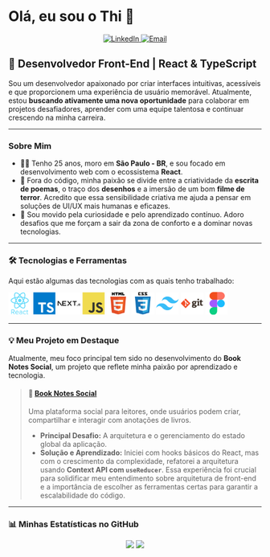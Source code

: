 # Olá, eu sou o Thi 👋

<p align="center">
  <a href="[https://www.linkedin.com/in/thiago-marqueti-soares/]" target="_blank">
    <img src="https://img.shields.io/badge/LinkedIn-Thiago_S.-0077B5?style=for-the-badge&logo=linkedin" alt="LinkedIn">
  </a>
  <a href="mailto:thimarqueti@gmail.com">
    <img src="https://img.shields.io/badge/Email-Entrar_em_contato-D14836?style=for-the-badge&logo=gmail" alt="Email">
  </a>
</p>

## 🚀 Desenvolvedor Front-End | React & TypeScript

Sou um desenvolvedor apaixonado por criar interfaces intuitivas, acessíveis e que proporcionem uma experiência de usuário memorável. Atualmente, estou **buscando ativamente uma nova oportunidade** para colaborar em projetos desafiadores, aprender com uma equipe talentosa e continuar crescendo na minha carreira.

---

### Sobre Mim

- 👨‍💻 Tenho 25 anos, moro em **São Paulo - BR**, e sou focado em desenvolvimento web com o ecossistema **React**.
- 🎨 Fora do código, minha paixão se divide entre a criatividade da **escrita de poemas**, o traço dos **desenhos** e a imersão de um bom **filme de terror**. Acredito que essa sensibilidade criativa me ajuda a pensar em soluções de UI/UX mais humanas e eficazes.
- 🌱 Sou movido pela curiosidade e pelo aprendizado contínuo. Adoro desafios que me forçam a sair da zona de conforto e a dominar novas tecnologias.

---

### 🛠️ Tecnologias e Ferramentas

Aqui estão algumas das tecnologias com as quais tenho trabalhado:

<p align="left">
  <img src="https://raw.githubusercontent.com/devicons/devicon/master/icons/react/react-original-wordmark.svg" alt="React" width="45" height="45"/>
  <img src="https://raw.githubusercontent.com/devicons/devicon/master/icons/typescript/typescript-original.svg" alt="TypeScript" width="45" height="45"/>
  <img src="https://raw.githubusercontent.com/devicons/devicon/master/icons/nextjs/nextjs-original-wordmark.svg" alt="Next.js" width="45" height="45"/>
  <img src="https://raw.githubusercontent.com/devicons/devicon/master/icons/javascript/javascript-original.svg" alt="JavaScript" width="45" height="45"/>
  <img src="https://raw.githubusercontent.com/devicons/devicon/master/icons/html5/html5-original-wordmark.svg" alt="HTML5" width="45" height="45"/>
  <img src="https://raw.githubusercontent.com/devicons/devicon/master/icons/css3/css3-original-wordmark.svg" alt="CSS3" width="45" height="45"/>
  <img src="https://raw.githubusercontent.com/devicons/devicon/master/icons/tailwindcss/tailwindcss-plain.svg" alt="Tailwind CSS" width="45" height="45"/>
  <img src="https://raw.githubusercontent.com/devicons/devicon/master/icons/git/git-original-wordmark.svg" alt="Git" width="45" height="45"/>
  <img src="https://raw.githubusercontent.com/devicons/devicon/master/icons/figma/figma-original.svg" alt="Figma" width="45" height="45"/>
</p>

---

### 💡 Meu Projeto em Destaque

Atualmente, meu foco principal tem sido no desenvolvimento do **Book Notes Social**, um projeto que reflete minha paixão por aprendizado e tecnologia.

> #### 📖 [Book Notes Social](https://github.com/ThiagoS5/book-notes-social)
>
> Uma plataforma social para leitores, onde usuários podem criar, compartilhar e interagir com anotações de livros.
>
> - **Principal Desafio:** A arquitetura e o gerenciamento do estado global da aplicação.
> - **Solução e Aprendizado:** Iniciei com hooks básicos do React, mas com o crescimento da complexidade, refatorei a arquitetura usando **Context API com `useReducer`**. Essa experiência foi crucial para solidificar meu entendimento sobre arquitetura de front-end e a importância de escolher as ferramentas certas para garantir a escalabilidade do código.

---

### 📊 Minhas Estatísticas no GitHub

<p align="center">
  <img height="150em" src="https://github-readme-stats.vercel.app/api?username=ThiagoS5&show_icons=true&theme=dracula&include_all_commits=true&count_private=true"/>
  <img height="150em" src="https://github-readme-stats.vercel.app/api/top-langs/?username=ThiagoS5&layout=compact&langs_count=7&theme=dracula"/>
</p>
